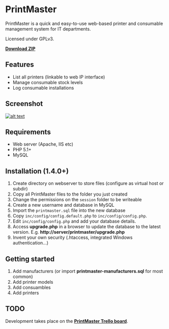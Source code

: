 PrintMaster
===========

PrintMaster is a quick and easy-to-use web-based printer and consumable management system for
IT departments.

Licensed under GPLv3.

**[Download ZIP](http://github.com/craigrodway/printmaster/zipball/master)**


Features
--------

* List all printers (linkable to web IP interface)
* Manage consumable stock levels
* Log consumable installations


Screenshot
----------

[![alt text][1_img]][1_url]

[1_url]: http://picasaweb.google.co.uk/craig.rodway/PrintMaster?authkey=Gv1sRgCOPWjoHyx_Xw7gE&feat=directlink
[1_img]: http://lh5.ggpht.com/_hb6RYM32rvs/TJSVTvlqnBI/AAAAAAAADEU/A7IXMPrzme8/s400/dashboard.png


Requirements
------------

* Web server (Apache, IIS etc)
* PHP 5.1+
* MySQL


Installation (1.4.0+)
---------------------

1. Create directory on webserver to store files (configure as virtual host or subdir)
2. Copy all PrintMaster files to the folder you just created
3. Change the permissions on the `session` folder to be writeable
4. Create a new username and database in MySQL
5. Import the `printmaster.sql` file into the new database
6. Copy `inc/config/config.default.php` to `inc/config/config.php`.
7. Edit `inc/config/config.php` and add your database details.
8. Access **upgrade.php** in a browser to update the database to the latest version. E.g. **http://server/printmaster/upgrade.php**
9. Invent your own security (.htaccess, integrated Windows authentication...)


Getting started
---------------

1. Add manufacturers (or import **printmaster-manufacturers.sql** for most common)
2. Add printer models
3. Add consuambles
4. Add printers


TODO
----

Development takes place on the **[PrintMaster Trello board](https://trello.com/b/5mErSQXR/printmaster)**.